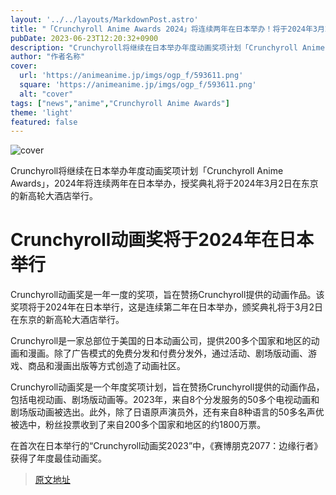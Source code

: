 ```yaml
---
layout: '../../layouts/MarkdownPost.astro'
title: "「Crunchyroll Anime Awards 2024」将连续两年在日本举办！将于2024年3月2日在东京举行"
pubDate: 2023-06-23T12:20:32+0900
description: "Crunchyroll将继续在日本举办年度动画奖项计划「Crunchyroll Anime Awards」，2024年将连续两年在日本举办，授奖典礼将于2024年3月2日在东京的新高轮大酒店举行。"
author: "作者名称"
cover:
  url: 'https://animeanime.jp/imgs/ogp_f/593611.png'
  square: 'https://animeanime.jp/imgs/ogp_f/593611.png'
  alt: "cover"
tags: ["news","anime","Crunchyroll Anime Awards"]
theme: 'light'
featured: false
---
```


![cover](https://animeanime.jp/imgs/ogp_f/593611.png)

Crunchyroll将继续在日本举办年度动画奖项计划「Crunchyroll Anime Awards」，2024年将连续两年在日本举办，授奖典礼将于2024年3月2日在东京的新高轮大酒店举行。

# Crunchyroll动画奖将于2024年在日本举行

Crunchyroll动画奖是一年一度的奖项，旨在赞扬Crunchyroll提供的动画作品。该奖项将于2024年在日本举行，这是连续第二年在日本举办，颁奖典礼将于3月2日在东京的新高轮大酒店举行。

Crunchyroll是一家总部位于美国的日本动画公司，提供200多个国家和地区的动画和漫画。除了广告模式的免费分发和付费分发外，通过活动、剧场版动画、游戏、商品和漫画出版等方式创造了动画社区。

Crunchyroll动画奖是一个年度奖项计划，旨在赞扬Crunchyroll提供的动画作品，包括电视动画、剧场版动画等。2023年，来自8个分发服务的50多个电视动画和剧场版动画被选出。此外，除了日语原声演员外，还有来自8种语言的50多名声优被选中，粉丝投票收到了来自200多个国家和地区的约1800万票。

在首次在日本举行的“Crunchyroll动画奖2023”中，《赛博朋克2077：边缘行者》获得了年度最佳动画奖。

>[原文地址](https://animeanime.jp/article/2023/06/23/78117.html)  